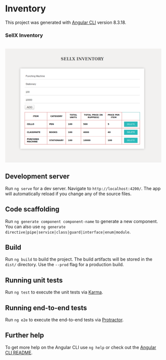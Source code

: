 # Inventory

This project was generated with [Angular CLI](https://github.com/angular/angular-cli) version 8.3.18.


<h3 > SellX Inventory  </h3>
<br>
<img src="images/ss.png" width=700px>
</div>

## Development server

Run `ng serve` for a dev server. Navigate to `http://localhost:4200/`. The app will automatically reload if you change any of the source files.

## Code scaffolding

Run `ng generate component component-name` to generate a new component. You can also use `ng generate directive|pipe|service|class|guard|interface|enum|module`.

## Build

Run `ng build` to build the project. The build artifacts will be stored in the `dist/` directory. Use the `--prod` flag for a production build.

## Running unit tests

Run `ng test` to execute the unit tests via [Karma](https://karma-runner.github.io).

## Running end-to-end tests

Run `ng e2e` to execute the end-to-end tests via [Protractor](http://www.protractortest.org/).

## Further help

To get more help on the Angular CLI use `ng help` or check out the [Angular CLI README](https://github.com/angular/angular-cli/blob/master/README.md).
